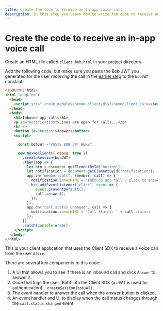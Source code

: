 ```yaml
---
title: Create the code to receive an in-app voice call
description: In this step you learn how to write the code to receive an in-app voice call from another app.
---
```


# Create the code to receive an in-app voice call

Create an HTML file called `client_bob.html` in your project directory.

Add the following code, but make sure you paste the Bob JWT you generated for the user _receiving_ the call in the [earlier step](/client-sdk/tutorials/app-to-app/client-sdk/generate-jwts) to the `bobJWT` constant:

``` html
<!DOCTYPE html>
<html lang="en">
  <head>
    <script src="./node_modules/nexmo-client/dist/nexmoClient.js"></script>
  </head>
  <body>
    <h1>Inbound app call</h1>
    <p id="notification">Lines are open for calls...</p>
    <br />
    <button id="button">Answer</button>
    <script>

      const bobJWT ="PASTE BOB JWT HERE";

      new NexmoClient({ debug: true })
        .createSession(bobJWT)
        .then(app => {
          let btn = document.getElementById("button");
          let notification = document.getElementById("notification");
          app.on("member:call", (member, call) => {
            notification.innerHTML = "Inbound app call - click to answer...";
            btn.addEventListener("click", event => {
              event.preventDefault();
              call.answer();
            });
          });
          app.on("call:status:changed", call => {
            notification.innerHTML = "Call Status: " + call.status;
          });
        })
        .catch(console.error);
    </script>
  </body>
</html>
```

This is your client application that uses the Client SDK to receive a voice call from the user `Alice`.

There are several key components to this code:

1. A UI that allows you to see if there is an inbound call and click `Answer` to answer it.
2. Code that logs the user (Bob) into the Client SDK (a JWT is used for authentication), `.createSession(bobJWT)`.
3. The event handler to answer the call when the answer button is clicked.
4. An event handler and UI to display when the call status changes through the `call:status:changed` event.
